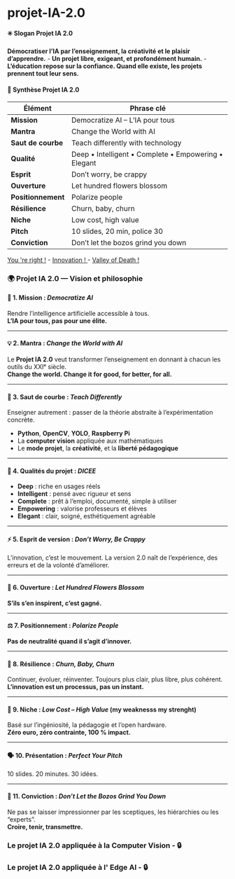 # projet-IA-2.0

#### ✳️ Slogan Projet IA 2.0
**Démocratiser l’IA par l’enseignement, la créativité et le plaisir d’apprendre.** - **Un projet libre, exigeant, et profondément humain.** - **L’éducation repose sur la confiance. Quand elle existe, les projets prennent tout leur sens.**  

#### 🧭 Synthèse Projet IA 2.0
| Élément | Phrase clé |  
|----------|-------------|  
| **Mission** | Democratize AI – L’IA pour tous |  
| **Mantra** | Change the World with AI |  
| **Saut de courbe** | Teach differently with technology |  
| **Qualité** | Deep • Intelligent • Complete • Empowering • Elegant |  
| **Esprit** | Don’t worry, be crappy |  
| **Ouverture** | Let hundred flowers blossom |  
| **Positionnement** | Polarize people |  
| **Résilience** | Churn, baby, churn |  
| **Niche** | Low cost, high value |  
| **Pitch** | 10 slides, 20 min, police 30 |  
| **Conviction** | Don’t let the bozos grind you down |  

[You 're right !](https://youtu.be/VNGFep6rncY?si=nYJm1ob12RWcnMFv) - [Innovation ! ](https://youtu.be/Mtjatz9r-Vc?si=qMR0apdlt54by1X4) - [Valley of Death !](https://youtu.be/QLuqXctU_IQ?si=lBmejYNtvQyk0PhJ)  

### 🌍 Projet IA 2.0 — Vision et philosophie

#### 🎯 1. Mission : *Democratize AI*
Rendre l’intelligence artificielle accessible à tous.  
**L’IA pour tous, pas pour une élite.**

---

#### 💡 2. Mantra : *Change the World with AI*
Le **Projet IA 2.0** veut transformer l’enseignement en donnant à chacun les outils du XXIᵉ siècle.  
**Change the world. Change it for good, for better, for all.**

---

#### 🚀 3. Saut de courbe : *Teach Differently*
Enseigner autrement : passer de la théorie abstraite à l’expérimentation concrète.
- **Python**, **OpenCV**, **YOLO**, **Raspberry Pi**  
- La **computer vision** appliquée aux mathématiques  
- Le **mode projet**, la **créativité**, et la **liberté pédagogique**

---

#### 🎲 4. Qualités du projet : *DICEE*
- **Deep** : riche en usages réels  
- **Intelligent** : pensé avec rigueur et sens  
- **Complete** : prêt à l’emploi, documenté, simple à utiliser  
- **Empowering** : valorise professeurs et élèves  
- **Elegant** : clair, soigné, esthétiquement agréable

---

#### ⚡ 5. Esprit de version : *Don’t Worry, Be Crappy*
L’innovation, c’est le mouvement. La version 2.0 naît de l’expérience, des erreurs et de la volonté d’améliorer.  

---

#### 🌸 6. Ouverture : *Let Hundred Flowers Blossom*
**S’ils s’en inspirent, c’est gagné.**

---

#### ⚖️ 7. Positionnement : *Polarize People*
**Pas de neutralité quand il s’agit d’innover.**

---

#### 🔁 8. Résilience : *Churn, Baby, Churn*
Continuer, évoluer, réinventer. Toujours plus clair, plus libre, plus cohérent.  
**L’innovation est un processus, pas un instant.**

---

#### 🎯 9. Niche : *Low Cost – High Value* (my weaknesss my strenght)
Basé sur l’ingéniosité, la pédagogie et l’open hardware.  
**Zéro euro, zéro contrainte, 100 % impact.**

---

#### 🗣️ 10. Présentation : *Perfect Your Pitch*
10 slides. 20 minutes. 30 idées.  

---

#### 💪 11. Conviction : *Don’t Let the Bozos Grind You Down*
Ne pas se laisser impressionner par les sceptiques, les hiérarchies ou les “experts”.  
**Croire, tenir, transmettre.**


### Le projet IA 2.0 appliquée à la Computer Vision - 🔒


### Le projet IA 2.0 appliquée à l' Edge AI - 🔒



